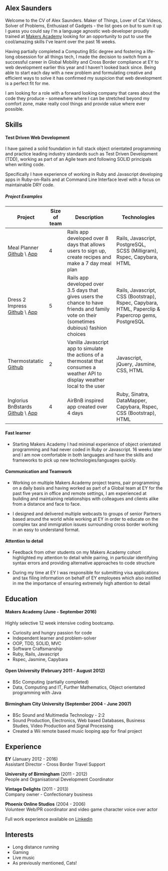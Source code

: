 ## Alex Saunders

Welcome to the CV of Alex Saunders. Maker of Things, Lover of Cat Videos, Solver of Problems, Enthusiast of Gadgets - the list goes on but to sum it up I guess you could say I'm a language agnostic web developer proudly trained at [Makers Academy](http://www.makersacademy.com/) looking for an opportunity to put to use the cool/amazing skills I've learnt over the past 16 weeks.

Having partially completed a Computing BSc degree and fostering a life-long obsession for all things tech, I made the decision to switch from a successful career in Global Mobility and Cross Border compliance at EY to web development earlier this year and I haven't looked back since. Being able to start each day with a new problem and formulating creative and efficient ways to solve it has confirmed my suspicion that web development is a perfect fit for me.

I am looking for a role with a forward looking company that cares about the code they produce - somewhere where I can be stretched beyond my comfort zone, make really cool things and provide value where ever possible.

## Skills

#### Test Driven Web Development

I have gained a solid foundation in full stack object orientated programming and practice leading industry standards such as Test Driven Development (TDD), working as part of an Agile team and following SOLID principals when writing code.

Specifically I have experience of working in Ruby and Javascript developing apps in Ruby-on-Rails and at Command Line Interface level with a focus on maintainable DRY code.

##### Project Examples
| Project | Size of team | Description | Technologies |
|---------|--------|-------------|--------------|
| Meal Planner<br>[Github](https://github.com/joseck0510/meal_planner) \ [App](https://meal-planner-ma.herokuapp.com/) |4| Rails app developed over 8 days that allows users to sign up, create recipes and make a 7 day meal plan | Rails, Javascript, PostgreSQL, SCSS (Milligram), Rspec, Capybara, HTML |
| Dress 2 Impress<br> [Github](https://github.com/jonnymoore12/dress_2_impress) \ [App](https://dress-2-impress-acsauk.herokuapp.com/dilemmas) | 5 | Rails app developed over 3.5 days that gives users the chance to have friends and family vote on their (sometimes dubious) fashion choices | Rails, Javascript, CSS (Bootstrap), Rspec, Capybara, HTML, Paperclip & Papercrop gems, PostgreSQL |
| Thermostatatic<br> [Github](https://github.com/acsauk/thermostat_js) | 2 | Vanilla Javascript app to simulate the actions of a thermostat that consumes a weather API to display weather local to the user | Javascript, jQuery, Jasmine, CSS, HTML |
| Inglorius BnBstards<br> [Github](https://github.com/samjbro/inglourious-BnBsterds) \ [App](https://inglourious-bnbsterds.herokuapp.com/) | 4 | AirBnB inspired app created over 4 days | Ruby, Sinatra, DataMapper, Capybara, Rspec, CSS (Bootstrap), HTML |

#### Fast learner

- Starting Makers Academy I had minimal experience of object orientated programming and had never coded in Ruby or Javascript. 16 weeks later and I am now comfortable in both languages and have the skills and frameworks to pick up new technologies/languages quickly.

#### Communication and Teamwork

- Working on multiple Makers Academy project teams, pair programming on a daily basis and having worked as part of a Global team at EY for the past five years in office and remote settings, I am experienced at building and maintaining relationships with colleagues and clients alike from a distance and face to face.

- I designed and delivered multiple webcasts to groups of senior Partners based around the world while working at EY in order to educate on the complex tax and immigration issues surrounding cross border working in an easy to understand format.

#### Attention to detail

- Feedback from other students on my Makers Academy cohort highlighted my attention to detail while pairing, in particular identifying syntax errors and providing alternative approaches to code structure

- During my time at EY I was responsible for submitting visa applications and tax filing information on behalf of EY employees which also instilled in me the importance of ensuring extremely high attention to detail

## Education

#### Makers Academy (June - September 2016)

Highly selective 12 week intensive coding bootcamp.

- Curiosity and hungry passion for code
- Independent learner and problem-solver
- OOP, TDD, SOLID, MVC
- Software Craftsmanship
- Ruby, Rails, Javascript
- Rspec, Jasmine, Capybara

#### Open University (February 2011 - August 2012)

- BSc Computing (partially completed)
- Data, Computing and IT, Further Mathematics, Object orientated programming with Java

#### Birmingham City University (September 2004 - June 2007)

- BSc Sound and Multimedia Technology - 2:2
- Sound Production, Electronics, Web based Databases, Business Studies, Video Production and Signal Processing
- Created a Wii remote based music looping app for final project

## Experience

**EY** (January 2012 - 2016)    
Assistant Director - Cross Border Travel Support

**University of Birmingham** (2011 - 2012)   
People and Organisational Development Coordinator

**Vintage Delights** (2011 - 2013)    
Company owner - Confectionary business

**Phoenix Online Studios** (2004 - 2006)   
Volunteer Web/PR coordinator and video game character voice over actor

Full work experience available on [Linkedin]()

## Interests

- Long distance running
- Gaming
- Live music
- As previously mentioned, Cats!
